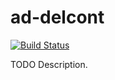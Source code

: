 # ad-delcont

[![Build Status](https://travis-ci.org/ocramz/ad-delcont.png)](https://travis-ci.org/ocramz/ad-delcont)

TODO Description.
